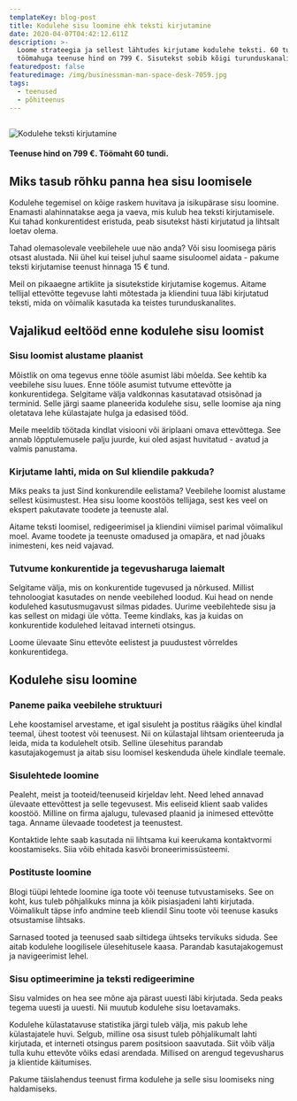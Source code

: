 ```yaml
---
templateKey: blog-post
title: Kodulehe sisu loomine ehk teksti kirjutamine
date: 2020-04-07T04:42:12.611Z
description: >-
  Loome strateegia ja sellest lähtudes kirjutame kodulehe teksti. 60 tunnise
  töömahuga teenuse hind on 799 €. Sisutekst sobib kõigi turunduskanalite jaoks.
featuredpost: false
featuredimage: /img/businessman-man-space-desk-7059.jpg
tags:
  - teenused
  - põhiteenus
---
```

## 

![Kodulehe teksti kirjutamine](/img/kodulehe-teksti-kirjutamine.jpg "Kodulehe teksti kirjutamine")

#### Teenuse hind on 799 €. Töömaht 60 tundi.

## Miks tasub rõhku panna hea sisu loomisele

Kodulehe tegemisel on kõige raskem huvitava ja isikupärase sisu loomine. Enamasti alahinnatakse aega ja vaeva, mis kulub hea teksti kirjutamisele. Kui tahad konkurentidest eristuda, peab sisutekst hästi kirjutatud ja lihtsalt loetav olema.

Tahad olemasolevale veebilehele uue näo anda? Või sisu loomisega päris otsast alustada. Nii ühel kui teisel juhul saame sisuloomel aidata - pakume teksti kirjutamise teenust hinnaga 15 € tund.

Meil on pikaaegne artiklite ja sisutekstide kirjutamise kogemus. Aitame tellijal ettevõtte tegevuse lahti mõtestada ja kliendini tuua läbi kirjutatud teksti, mida on võimalik kasutada ka teistes turunduskanalites.

## Vajalikud eeltööd enne kodulehe sisu loomist

### Sisu loomist alustame plaanist

Mõistlik on oma tegevus enne tööle asumist läbi mõelda. See kehtib ka veebilehe sisu luues. Enne tööle asumist tutvume ettevõtte ja konkurentidega. Selgitame välja valdkonnas kasutatavad otsisõnad ja terminid. Selle järgi saame planeerida kodulehe sisu, selle loomise aja ning oletatava lehe külastajate hulga ja edasised tööd.

Meile meeldib töötada kindlat visiooni või äriplaani omava ettevõttega. See annab lõpptulemusele palju juurde, kui oled asjast huvitatud - avatud ja valmis panustama.

### Kirjutame lahti, mida on Sul kliendile pakkuda?

Miks peaks ta just Sind konkurendile eelistama? Veebilehe loomist alustame sellest küsimustest. Hea sisu loome koostöös tellijaga, sest kes veel on ekspert pakutavate toodete ja teenuste alal.

Aitame teksti loomisel, redigeerimisel ja kliendini viimisel parimal võimalikul moel. Avame toodete ja teenuste omadused ja omapära, et nad jõuaks inimesteni, kes neid vajavad.

### Tutvume konkurentide ja tegevusharuga laiemalt

Selgitame välja, mis on konkurentide tugevused ja nõrkused. Millist tehnoloogiat kasutades on nende veebilehed loodud. Kui head on nende kodulehed kasutusmugavust silmas pidades. Uurime veebilehtede sisu ja kas sellest on midagi üle võtta. Teeme kindlaks, kas ja kuidas on konkurentide kodulehed leitavad interneti otsingus.

Loome ülevaate Sinu ettevõte eelistest ja puudustest võrreldes konkurentidega.

## Kodulehe sisu loomine

### Paneme paika veebilehe struktuuri

Lehe koostamisel arvestame, et igal sisuleht ja postitus räägiks ühel kindlal teemal, ühest tootest või teenusest. Nii on külastajal lihtsam orienteeruda ja leida, mida ta kodulehelt otsib. Selline ülesehitus parandab kasutajakogemust ja aitab sisu loomisel keskenduda ühele kindlale teemale.

### Sisulehtede loomine

Pealeht, meist ja tooteid/teenuseid kirjeldav leht. Need lehed annavad ülevaate ettevõttest ja selle tegevusest. Mis eeliseid klient saab valides koostöö. Milline on firma ajalugu, tulevased plaanid ja inimesed ettevõtte taga. Anname ülevaade toodetest ja teenustest.

Kontaktide lehte saab kasutada nii lihtsama kui keerukama kontaktvormi koostamiseks. Siia võib ehitada kasvõi broneerimissüsteemi.

### Postituste loomine

Blogi tüüpi lehtede loomine iga toote või teenuse tutvustamiseks. See on koht, kus tuleb põhjalikuks minna ja kõik pisiasjadeni lahti kirjutada. Võimalikult täpse info andmine teeb kliendil Sinu toote või teenuse kasuks otsustamise lihtsaks.

Sarnased tooted ja teenused saab siltidega ühtseks tervikuks siduda. See aitab kodulehe loogilisele ülesehitusele kaasa. Parandab kasutajakogemust ja navigeerimist lehel.

### Sisu optimeerimine ja teksti redigeerimine

Sisu valmides on hea see mõne aja pärast uuesti läbi kirjutada. Seda peaks tegema uuesti ja uuesti. Nii muutub kodulehe sisu loetavamaks.

Kodulehe külastatavuse statistika järgi tuleb välja, mis pakub lehe külastajatele huvi. Selgub, milline osa sisust tuleb põhjalikumalt lahti kirjutada, et interneti otsingus parem positsioon saavutada. Siit võib välja tulla kuhu ettevõte võiks edasi arendada. Millised on arengud tegevusharus ja klientide käitumises.

Pakume täislahendus teenust firma kodulehe ja selle sisu loomiseks ning haldamiseks.
